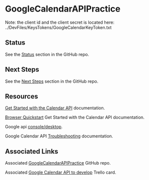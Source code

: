 # GoogleCalendarAPIPractice

Note: the client id and the client secret is located here:
../DevFiles/KeysTokens/GoogleCalendarKeyToken.txt

## Status
See the [Status](https://github.com/JamieBort/GoogleCalendarAPIPractice#status) section in the GitHub repo.

## Next Steps
See the [Next Steps](https://github.com/JamieBort/GoogleCalendarAPIPractice#next-steps) section in the GitHub repo.

## Resources
[Get Started with the Calendar API](https://developers.google.com/calendar/overview) documentation.

[Browser Quickstart](https://developers.google.com/calendar/quickstart/js) Get Started with the Calendar API documentation.

Google api [console/desktop](https://console.developers.google.com/apis/dashboard?project=quickstart-1590505598568&authuser=0&pli=1).

Google Calendar API [Troubleshooting](https://developers.google.com/calendar/quickstart/js#troubleshooting) documentation.

## Associated Links
Associated [GoogleCalendarAPIPractice]( https://github.com/JamieBort/GoogleCalendarAPIPractice) GitHub repo.

Associated [Google Calendar API to develop](https://trello.com/c/m6f5DAMg/229-google-calendar-api-to-develop) Trello card.